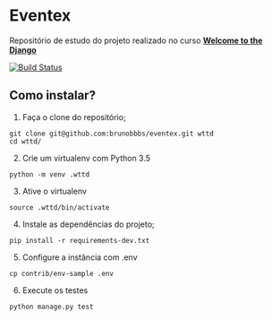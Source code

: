 Eventex
=======

Repositório de estudo do projeto realizado no curso [**Welcome to the Django**](http://welcometothedjango.com.br/)

[![Build Status](https://travis-ci.org/brunobbbs/eventex.svg?branch=master)](https://travis-ci.org/brunobbbs/eventex)


## Como instalar?

1. Faça o clone do repositório;
```console
git clone git@github.com:brunobbbs/eventex.git wttd
cd wttd/
```
2. Crie um virtualenv com Python 3.5
```console
python -m venv .wttd
```
3. Ative o virtualenv
```console
source .wttd/bin/activate
```
4. Instale as dependências do projeto;
```console
pip install -r requirements-dev.txt
```
5. Configure a instância com .env
```console
cp contrib/env-sample .env
```
6. Execute os testes
```console
python manage.py test
```
